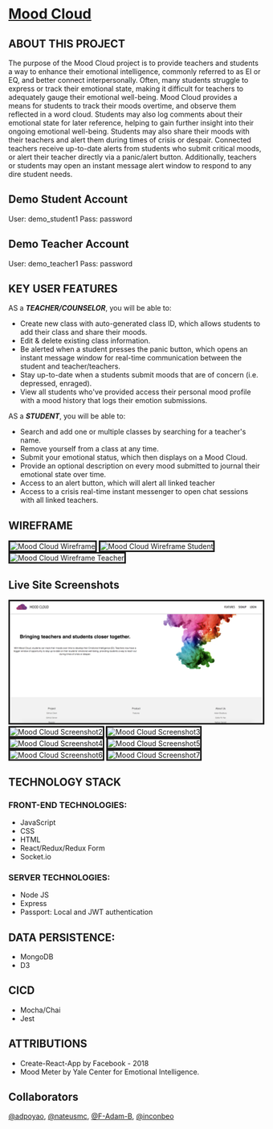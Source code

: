 # <a href="http://mood-cloud.netlify.com/">Mood Cloud</a>

## ABOUT THIS PROJECT
The purpose of the Mood Cloud project is to provide teachers and students a way to enhance their emotional intelligence, commonly referred to as EI or EQ, and better connect interpersonally. Often, many students struggle to express or track their emotional state, making it difficult for teachers to adequately gauge their emotional well-being. Mood Cloud provides a means for students to track their moods overtime, and observe them reflected in a word cloud. Students may also log comments about their emotional state for later reference, helping to gain further insight into their ongoing emotional well-being. Students may also share their moods with their teachers and alert them during times of crisis or despair. Connected teachers receive up-to-date alerts from students who submit critical moods, or alert their teacher directly via a panic/alert button. Additionally, teachers or students may open an instant message alert window to respond to any dire student needs.

## Demo Student Account
User: demo_student1
Pass: password

## Demo Teacher Account
User: demo_teacher1
Pass: password

## KEY USER FEATURES
AS a ***TEACHER/COUNSELOR***, you will be able to:
* Create new class with auto-generated class ID, which allows students to add their class and        share their moods.
* Edit & delete existing class information.
* Be alerted when a student presses the panic button, which opens an instant message window for      real-time communication between the student and teacher/teachers.
* Stay up-to-date when a students submit moods that are of concern (i.e. depressed, enraged).
* View all students who've provided access their personal mood profile with a mood history that      logs their emotion submissions.

AS a ***STUDENT***, you will be able to:
* Search and add one or multiple classes by searching for a teacher's name.
* Remove yourself from a class at any time.
* Submit your emotional status, which then displays on a Mood Cloud.
* Provide an optional description on every mood submitted to journal their emotional state over      time.
* Access to an alert button, which will alert all linked teacher
* Access to a crisis real-time instant messenger to open chat sessions with all linked teachers.

## WIREFRAME
<img src="images/wireframe/Landing-Page-Log-In.png" alt="Mood Cloud Wireframe" border="3">
<img src="images/wireframe/Student.png" alt="Mood Cloud Wireframe Student" border="3">
<img src="images/wireframe/Teacher.png" alt="Mood Cloud Wireframe Teacher" border="3">


## Live Site Screenshots
<img src="final-capstone-client-master/images/screenshots/screenshot1.png" alt="Mood Cloud Screenshot1" border="3">
<img src="images/screenshots/screenshot2.png" alt="Mood Cloud Screenshot2" border="3">
<img src="images/screenshots/screenshot3.png" alt="Mood Cloud Screenshot3" border="3">
<img src="images/screenshots/screenshot4.png" alt="Mood Cloud Screenshot4" border="3">
<img src="images/screenshots/screenshot5.png" alt="Mood Cloud Screenshot5" border="3">
<img src="images/screenshots/screenshot6.png" alt="Mood Cloud Screenshot6" border="3">
<img src="images/screenshots/screenshot7.png" alt="Mood Cloud Screenshot7" border="3">

## TECHNOLOGY STACK

### FRONT-END TECHNOLOGIES:
* JavaScript
* CSS
* HTML
* React/Redux/Redux Form
* Socket.io


### SERVER TECHNOLOGIES:
* Node JS
* Express
* Passport: Local and JWT authentication

## DATA PERSISTENCE:
* MongoDB
* D3

## CICD
* Mocha/Chai
* Jest

## ATTRIBUTIONS
* Create-React-App by Facebook - 2018
* Mood Meter by Yale Center for Emotional Intelligence.

## Collaborators
<a href="https://github.com/adpoyao">@adpoyao</a>, <a href="https://github.com/nateusmc">@nateusmc</a>, <a href="https://github.com/F-Adam-B">@F-Adam-B</a>, <a href="https://github.com/inconbeo">@inconbeo</a>
